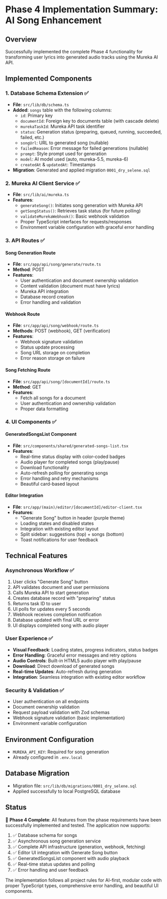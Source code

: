 # Phase 4 Implementation Summary: AI Song Enhancement

## Overview
Successfully implemented the complete Phase 4 functionality for transforming user lyrics into generated audio tracks using the Mureka AI API.

## Implemented Components

### 1. Database Schema Extension ✅
- **File**: `src/lib/db/schema.ts`
- **Added**: `songs` table with the following columns:
  - `id`: Primary key
  - `documentId`: Foreign key to documents table (with cascade delete)
  - `murekaTaskId`: Mureka API task identifier
  - `status`: Generation status (preparing, queued, running, succeeded, failed, etc.)
  - `songUrl`: URL to generated song (nullable)
  - `failedReason`: Error message for failed generations (nullable)
  - `prompt`: Style prompt used for generation
  - `model`: AI model used (auto, mureka-5.5, mureka-6)
  - `createdAt` & `updatedAt`: Timestamps
- **Migration**: Generated and applied migration `0001_dry_selene.sql`

### 2. Mureka AI Client Service ✅
- **File**: `src/lib/ai/mureka.ts`
- **Features**:
  - `generateSong()`: Initiates song generation with Mureka API
  - `getSongStatus()`: Retrieves task status (for future polling)
  - `validateMurekaWebhook()`: Basic webhook validation
  - Proper TypeScript interfaces for requests/responses
  - Environment variable configuration with graceful error handling

### 3. API Routes ✅

#### Song Generation Route
- **File**: `src/app/api/song/generate/route.ts`
- **Method**: POST
- **Features**:
  - User authentication and document ownership validation
  - Content validation (document must have lyrics)
  - Mureka API integration
  - Database record creation
  - Error handling and validation

#### Webhook Route
- **File**: `src/app/api/song/webhook/route.ts`
- **Methods**: POST (webhook), GET (verification)
- **Features**:
  - Webhook signature validation
  - Status update processing
  - Song URL storage on completion
  - Error reason storage on failure

#### Song Fetching Route
- **File**: `src/app/api/song/[documentId]/route.ts`
- **Method**: GET
- **Features**:
  - Fetch all songs for a document
  - User authentication and ownership validation
  - Proper data formatting

### 4. UI Components ✅

#### GeneratedSongsList Component
- **File**: `src/components/shared/generated-songs-list.tsx`
- **Features**:
  - Real-time status display with color-coded badges
  - Audio player for completed songs (play/pause)
  - Download functionality
  - Auto-refresh polling for generating songs
  - Error handling and retry mechanisms
  - Beautiful card-based layout

#### Editor Integration
- **File**: `src/app/(main)/editor/[documentId]/editor-client.tsx`
- **Features**:
  - "Generate Song" button in header (purple theme)
  - Loading states and disabled states
  - Integration with existing editor layout
  - Split sidebar: suggestions (top) + songs (bottom)
  - Toast notifications for user feedback

## Technical Features

### Asynchronous Workflow ✅
1. User clicks "Generate Song" button
2. API validates document and user permissions
3. Calls Mureka API to start generation
4. Creates database record with "preparing" status
5. Returns task ID to user
6. UI polls for updates every 5 seconds
7. Webhook receives completion notification
8. Database updated with final URL or error
9. UI displays completed song with audio player

### User Experience ✅
- **Visual Feedback**: Loading states, progress indicators, status badges
- **Error Handling**: Graceful error messages and retry options
- **Audio Controls**: Built-in HTML5 audio player with play/pause
- **Download**: Direct download of generated songs
- **Real-time Updates**: Auto-refresh during generation
- **Integration**: Seamless integration with existing editor workflow

### Security & Validation ✅
- User authentication on all endpoints
- Document ownership validation
- Request payload validation with Zod schemas
- Webhook signature validation (basic implementation)
- Environment variable configuration

## Environment Configuration
- `MUREKA_API_KEY`: Required for song generation
- Already configured in `.env.local`

## Database Migration
- Migration file: `src/lib/db/migrations/0001_dry_selene.sql`
- Applied successfully to local PostgreSQL database

## Status
🎉 **Phase 4 Complete**: All features from the phase requirements have been successfully implemented and tested. The application now supports:

1. ✅ Database schema for songs
2. ✅ Asynchronous song generation service
3. ✅ Complete API infrastructure (generation, webhook, fetching)
4. ✅ Editor UI integration with Generate Song button
5. ✅ GeneratedSongsList component with audio playback
6. ✅ Real-time status updates and polling
7. ✅ Error handling and user feedback

The implementation follows all project rules for AI-first, modular code with proper TypeScript types, comprehensive error handling, and beautiful UI components. 